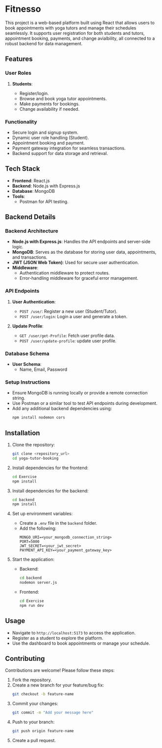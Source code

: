 # Fitnesso

This project is a web-based platform built using React that allows users to book appointments with yoga tutors and manage their schedules seamlessly. It supports user registration for both students and tutors, appointment booking, payments, and change avialbility, all connected to a robust backend for data management.

## Features

### User Roles

1. **Students**:

   - Register/login.
   - Browse and book yoga tutor appointments.
   - Make payments for bookings.
   - Change availability if needed.

### Functionality

- Secure login and signup system.
- Dynamic user role handling (Student).
- Appointment booking and payment.
- Payment gateway integration for seamless transactions.
- Backend support for data storage and retrieval.

## Tech Stack

- **Frontend**: React.js
- **Backend**: Node.js with Express.js
- **Database**: MongoDB
- **Tools**:
  - Postman for API testing.

## Backend Details

### Backend Architecture
- **Node.js with Express.js**: Handles the API endpoints and server-side logic.
- **MongoDB**: Serves as the database for storing user data, appointments, and transactions.
- **JWT (JSON Web Token)**: Used for secure user authentication.
- **Middleware**:
  - Authentication middleware to protect routes.
  - Error-handling middleware for graceful error management.

### API Endpoints
1. **User Authentication**:
   - `POST /use/`: Register a new user (Student/Tutor).
   - `POST /user/login`: Login a user and generate a token.

2. **Update Profile**:
   - `GET /user/get-Profile`: Fetch user profile data.
   - `POST /user/update-profile`: update user profile.

### Database Schema
- **User Schema**:
  - Name, Email, Password

### Setup Instructions
- Ensure MongoDB is running locally or provide a remote connection string.
- Use Postman or a similar tool to test API endpoints during development.
- Add any additional backend dependencies using:
  ```bash
  npm install nodemon cors 
  ```

## Installation

1. Clone the repository:

   ```bash
   git clone <repository_url>
   cd yoga-tutor-booking
   ```

2. Install dependencies for the frontend:

   ```bash
   cd Exercise
   npm install
   ```

3. Install dependencies for the backend:

   ```bash
   cd backend
   npm install
   ```

4. Set up environment variables:

   - Create a `.env` file in the `backend` folder.
   - Add the following:
     ```env
     MONGO_URI=<your_mongodb_connection_string>
     PORT=5000
     JWT_SECRET=<your_jwt_secret>
     PAYMENT_API_KEY=<your_payment_gateway_key>
     ```

5. Start the application:

   - Backend:
     ```bash
     cd backend
     nodemon server.js
     ```
   - Frontend:
     ```bash
     cd Exercise
     npm run dev
     ```

## Usage

- Navigate to `http://localhost:5173` to access the application.
- Register as a student to explore the platform.
- Use the dashboard to book appointments or manage your schedule.

## Contributing

Contributions are welcome! Please follow these steps:

1. Fork the repository.
2. Create a new branch for your feature/bug fix:
   ```bash
   git checkout -b feature-name
   ```
3. Commit your changes:
   ```bash
   git commit -m "Add your message here"
   ```
4. Push to your branch:
   ```bash
   git push origin feature-name
   ```
5. Create a pull request.





